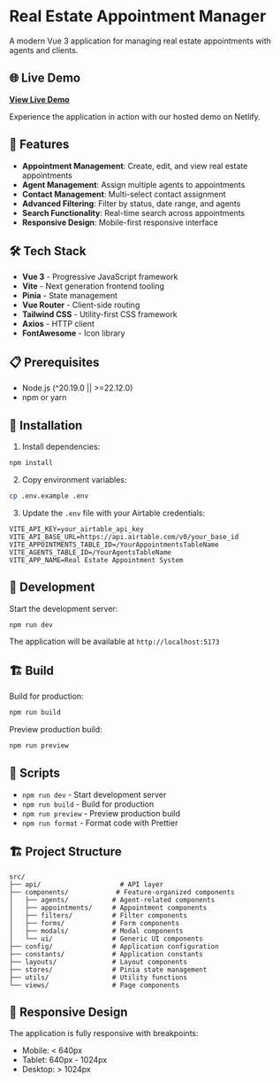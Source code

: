 # Real Estate Appointment Manager

A modern Vue 3 application for managing real estate appointments with agents and clients.

## 🌐 Live Demo

**[View Live Demo](https://real-estate-appointment-system.netlify.app/)**

Experience the application in action with our hosted demo on Netlify.

## 🚀 Features

- **Appointment Management**: Create, edit, and view real estate appointments
- **Agent Management**: Assign multiple agents to appointments
- **Contact Management**: Multi-select contact assignment
- **Advanced Filtering**: Filter by status, date range, and agents
- **Search Functionality**: Real-time search across appointments
- **Responsive Design**: Mobile-first responsive interface

## 🛠️ Tech Stack

- **Vue 3** - Progressive JavaScript framework
- **Vite** - Next generation frontend tooling
- **Pinia** - State management
- **Vue Router** - Client-side routing
- **Tailwind CSS** - Utility-first CSS framework
- **Axios** - HTTP client
- **FontAwesome** - Icon library

## 📋 Prerequisites

- Node.js (^20.19.0 || >=22.12.0)
- npm or yarn

## 🔧 Installation

1. Install dependencies:

```bash
npm install
```

2. Copy environment variables:

```bash
cp .env.example .env
```

3. Update the `.env` file with your Airtable credentials:

```env
VITE_API_KEY=your_airtable_api_key
VITE_API_BASE_URL=https://api.airtable.com/v0/your_base_id
VITE_APPOINTMENTS_TABLE_ID=/YourAppointmentsTableName
VITE_AGENTS_TABLE_ID=/YourAgentsTableName
VITE_APP_NAME=Real Estate Appointment System
```

## 🚀 Development

Start the development server:

```bash
npm run dev
```

The application will be available at `http://localhost:5173`

## 🏗️ Build

Build for production:

```bash
npm run build
```

Preview production build:

```bash
npm run preview
```

## 📝 Scripts

- `npm run dev` - Start development server
- `npm run build` - Build for production
- `npm run preview` - Preview production build
- `npm run format` - Format code with Prettier

## 🏗️ Project Structure

```
src/
├── api/                    # API layer
├── components/            # Feature-organized components
│   ├── agents/           # Agent-related components
│   ├── appointments/     # Appointment components
│   ├── filters/          # Filter components
│   ├── forms/            # Form components
│   ├── modals/           # Modal components
│   └── ui/               # Generic UI components
├── config/               # Application configuration
├── constants/            # Application constants
├── layouts/              # Layout components
├── stores/               # Pinia state management
├── utils/                # Utility functions
└── views/                # Page components
```

## 📱 Responsive Design

The application is fully responsive with breakpoints:

- Mobile: < 640px
- Tablet: 640px - 1024px
- Desktop: > 1024px
